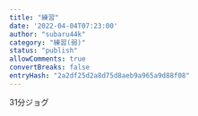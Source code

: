 ```yaml
---
title: "練習"
date: '2022-04-04T07:23:00'
author: "subaru44k"
category: "練習(弱)"
status: "publish"
allowComments: true
convertBreaks: false
entryHash: "2a2df25d2a8d75d8aeb9a965a9d88f08"
---
```

31分ジョグ
